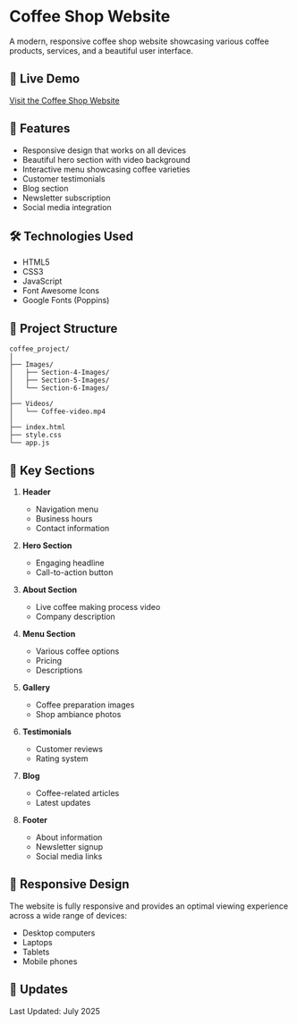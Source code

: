 # Coffee Shop Website

A modern, responsive coffee shop website showcasing various coffee products, services, and a beautiful user interface.

## 🔗 Live Demo

[Visit the Coffee Shop Website](https://coffee-shop-three-theta.vercel.app/)

## 🌟 Features

- Responsive design that works on all devices
- Beautiful hero section with video background
- Interactive menu showcasing coffee varieties
- Customer testimonials
- Blog section
- Newsletter subscription
- Social media integration

## 🛠️ Technologies Used

- HTML5
- CSS3
- JavaScript
- Font Awesome Icons
- Google Fonts (Poppins)

## 📂 Project Structure

```
coffee_project/
│
├── Images/
│   ├── Section-4-Images/
│   ├── Section-5-Images/
│   └── Section-6-Images/
│
├── Videos/
│   └── Coffee-video.mp4
│
├── index.html
├── style.css
└── app.js
```

## 🚀 Key Sections

1. **Header**

   - Navigation menu
   - Business hours
   - Contact information

2. **Hero Section**

   - Engaging headline
   - Call-to-action button

3. **About Section**

   - Live coffee making process video
   - Company description

4. **Menu Section**

   - Various coffee options
   - Pricing
   - Descriptions

5. **Gallery**

   - Coffee preparation images
   - Shop ambiance photos

6. **Testimonials**

   - Customer reviews
   - Rating system

7. **Blog**

   - Coffee-related articles
   - Latest updates

8. **Footer**
   - About information
   - Newsletter signup
   - Social media links

## 📱 Responsive Design

The website is fully responsive and provides an optimal viewing experience across a wide range of devices:

- Desktop computers
- Laptops
- Tablets
- Mobile phones

## 🔄 Updates

Last Updated: July 2025
